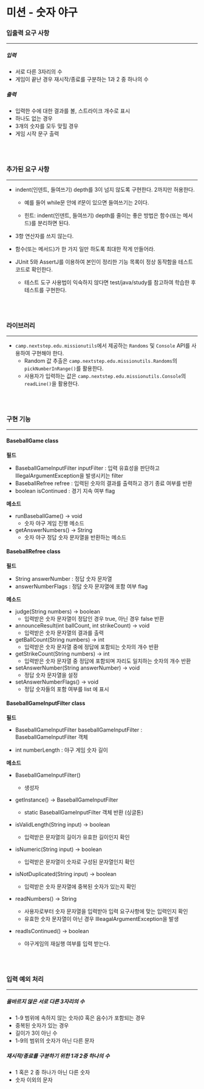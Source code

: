 # 미션 - 숫자 야구



### 입출력 요구 사항

---

##### 입력

- 서로 다른 3자리의 수
- 게임이 끝난 경우 재시작/종료를 구분하는 1과 2 중 하나의 수

##### 출력

- 입력한 수에 대한 결과를 볼, 스트라이크 개수로 표시
- 하나도 없는 경우
- 3개의 숫자를 모두 맞힐 경우
- 게임 시작 문구 출력


<br>
<br>


### 추가된 요구 사항

---

- indent(인덴트, 들여쓰기) depth를 3이 넘지 않도록 구현한다. 2까지만 허용한다.

  - 예를 들어 while문 안에 if문이 있으면 들여쓰기는 2이다.

  - 힌트: indent(인덴트, 들여쓰기) depth를 줄이는 좋은 방법은 함수(또는 메서드)를 분리하면 된다.
- 3항 연산자를 쓰지 않는다.
- 함수(또는 메서드)가 한 가지 일만 하도록 최대한 작게 만들어라.
- JUnit 5와 AssertJ를 이용하여 본인이 정리한 기능 목록이 정상 동작함을 테스트 코드로 확인한다.
  - 테스트 도구 사용법이 익숙하지 않다면 test/java/study를 참고하여 학습한 후 테스트를 구현한다.



<br>
<br>



### 라이브러리

---

- ```camp.nextstep.edu.missionutils```에서 제공하는 ```Randoms``` 및 ```Console``` API를 사용하여 구현해야 한다.
  - Random 값 추출은 `camp.nextstep.edu.missionutils.Randoms`의 `pickNumberInRange()`를 활용한다.
  - 사용자가 입력하는 값은 `camp.nextstep.edu.missionutils.Console`의 `readLine()`을 활용한다.



<br>
<br>


### 구현 기능

---

#### BaseballGame class

**필드**

- BaseballGameInputFilter inputFilter : 입력 유효성을 판단하고 IllegalArgumentException을 발생시키는 filter
- BaseballRefree refree : 입력된 숫자의 결과를 출력하고 경기 종료 여부를 반환
- boolean isContinued : 경기 지속 여부 flag

**메소드**

- runBaseballGame() -> void
  - 숫자 야구 게임 진행 메소드
- getAnswerNumbers() -> String
  - 숫자 야구 정답 숫자 문자열을 반환하는 메소드



#### BaseballRefree class

**필드**

- String answerNumber : 정답 숫자 문자열
- answerNumberFlags : 정답 숫자 문자열에 포함 여부 flag

**메소드**

- judge(String numbers) -> boolean
  - 입력받은 숫자 문자열이 정답인 경우 true, 아닌 경우 false 반환
- announceResult(int ballCount, int strikeCount) -> void 
  - 입력받은 숫자 문자열의 결과를 출력
- getBallCount(String numbers) -> int 
  - 입력받은 숫자 문자열 중에 정답에 포함되는 숫자의 개수 반환
- getStrikeCount(String numbers) -> int
  - 입력받은 숫자 문자열 중 정답에 포함되며 자리도 일치하는 숫자의 개수 반환
- setAnswerNumber(String answerNumber) -> void
  - 정답 숫자 문자열을 설정
- setAnswerNumberFlags() -> void
  - 정답 숫자들의 포함 여부를 list 에 표시



#### BaseballGameInputFilter class

**필드**

- BaseballGameInputFilter baseballGameInputFilter : BaseballGameInputFilter 객체

- int numberLength : 야구 게임 숫자 길이 

**메소드**

- BaseballGameInputFilter() 
  - 생성자
- getInstance() -> BaseballGameInputFilter
  - static BaseballGameInputFilter 객체 반환 (싱글톤)

- isValidLength(String input) -> boolean
  - 입력받은 문자열의 길이가 유효한 길이인지 확인
- isNumeric(String input) -> boolean
  - 입력받은 문자열이 숫자로 구성된 문자열인지 확인
- isNotDuplicated(String input) -> boolean
  - 입력받은 숫자 문자열에 중복된 숫자가 있는지 확인
- readNumbers() -> String
  - 사용자로부터 숫자 문자열을 입력받아 입력 요구사항에 맞는 입력인지 확인
  - 유효한 숫자 문자열이 아닌 경우 IlleagalArgumentException을 발생
- readIsContinued() -> boolean
  - 야구게임의 재실행 여부를 입력 받는다.  



<br>
<br>


### 입력 예외 처리

---

##### 올바르지 않은 서로 다른 3자리의 수

- 1-9 범위에 속하지 않는 숫자(0 혹은 음수)가 포함되는 경우
- 중복된 숫자가 있는 경우
- 길이가 3이 아닌 수
- 1-9의 범위의 숫자가 아닌 다른 문자

##### 재시작/종료를 구분하기 위한 1과 2중 하나의 수

- 1 혹은 2 중 하나가 아닌 다른 숫자
- 숫자 이외의 문자


